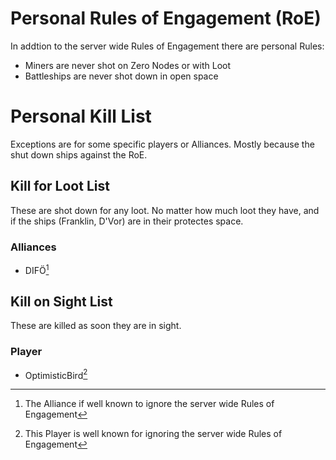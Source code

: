 # Personal Rules of Engagement (RoE)

In addtion to the server wide Rules of Engagement there are personal Rules:

  - Miners are never shot on Zero Nodes or with Loot
  - Battleships are never shot down in open space

# Personal Kill List

Exceptions are for some specific players or Alliances. Mostly because the shut down ships against the RoE.

## Kill for Loot List

These are shot down for any loot. No matter how much loot they have, and if the ships (Franklin, D'Vor) are in their protectes space.

### Alliances

  - DIFÖ[^1]

## Kill on Sight List

These are killed as soon they are in sight.

### Player

  - OptimisticBird[^2]


[^1]: The Alliance if well known to ignore the server wide Rules of Engagement
[^2]: This Player is well known for ignoring the server wide Rules of Engagement
